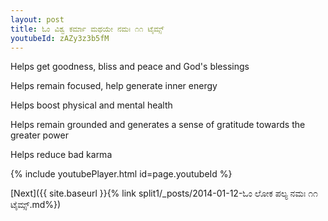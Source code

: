 ```yaml
---
layout: post
title: ಓಂ ವಿಶ್ವ ಕರ್ಮಾ ಮಥಯೇ ನಮಃ ೧೧ ಟೈಮ್ಸ್
youtubeId: zAZy3z3b5fM
---
```

 
 
Helps get goodness, bliss and peace and God's blessings
 
Helps remain focused, help generate inner energy 
 
Helps boost physical and mental health 
 
Helps remain grounded and generates a sense of gratitude towards the greater power 
 
Helps reduce bad karma
 
 
 
 


{% include youtubePlayer.html id=page.youtubeId %}
 
[Next]({{ site.baseurl }}{% link  split1/_posts/2014-01-12-ಓಂ ಲೋಕ ಪಲ್ಯ ನಮಃ ೧೧ ಟೈಮ್ಸ್.md%})
 
